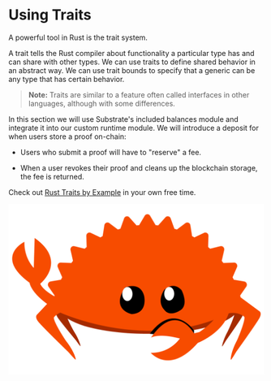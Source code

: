 # Using Traits

A powerful tool in Rust is the trait system.

A trait tells the Rust compiler about functionality a particular type has and can share with other types. We can use traits to define shared behavior in an abstract way. We can use trait bounds to specify that a generic can be any type that has certain behavior.

> **Note:** Traits are similar to a feature often called interfaces in other languages, although with some differences.

In this section we will use Substrate's included balances module and integrate it into our custom runtime module. We will introduce a deposit for when users store a proof on-chain:

* Users who submit a proof will have to "reserve" a fee.

* When a user revokes their proof and cleans up the blockchain storage, the fee is returned.

Check out [Rust Traits by Example](https://doc.rust-lang.org/rust-by-example/trait.html) in your own free time.

<!-- slide:break-60 -->

![Rust Crab](./assets/rust-crab.png)
